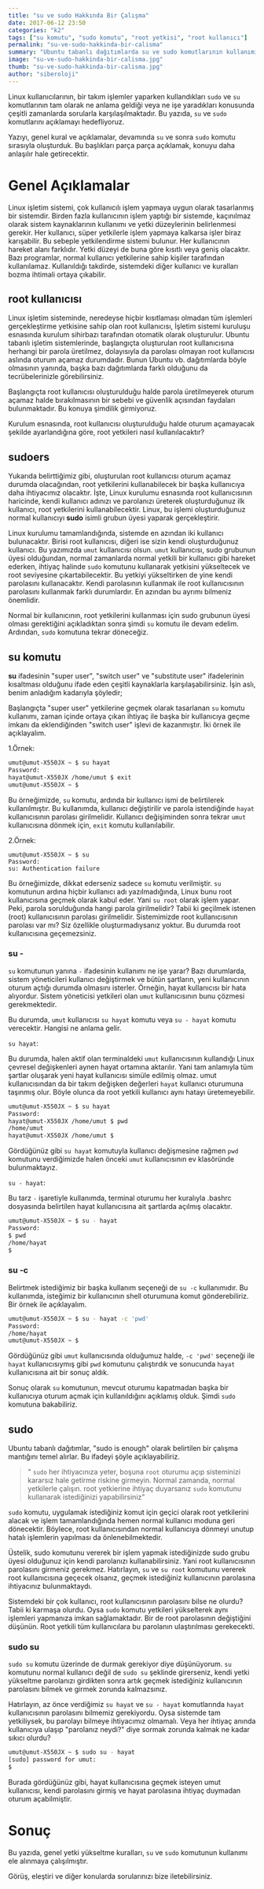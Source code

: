 ```yaml
---
title: "su ve sudo Hakkında Bir Çalışma"
date: 2017-06-12 23:50
categories: "k2"
tags: ["su komutu", "sudo komutu", "root yetkisi", "root kullanıcı"]
permalink: "su-ve-sudo-hakkinda-bir-calisma"
summary: "Ubuntu tabanlı dağıtımlarda su ve sudo komutlarının kullanımı detaylarıyla açıklanmaktadır."
image: "su-ve-sudo-hakkinda-bir-calisma.jpg"
thumb: "su-ve-sudo-hakkinda-bir-calisma.jpg"
author: "siberoloji"
---
```

Linux kullanıcılarının, bir takım işlemler yaparken kullandıkları ```sudo``` ve ```su``` komutlarının tam olarak ne anlama geldiği veya ne işe yaradıkları konusunda çeşitli zamanlarda sorularla karşılaşılmaktadır. Bu yazıda, ```su``` ve ```sudo``` komutlarını açıklamayı hedefliyoruz.

Yazıyı, genel kural ve açıklamalar, devamında ```su``` ve sonra ```sudo``` komutu sırasıyla oluşturduk. Bu başlıkları parça parça açıklamak, konuyu daha anlaşılır hale getirecektir.

# Genel Açıklamalar

Linux işletim sistemi, çok kullanıcılı işlem yapmaya uygun olarak tasarlanmış bir sistemdir. Birden fazla kullanıcının işlem yaptığı bir sistemde, kaçınılmaz olarak sistem kaynaklarının kullanımı ve yetki düzeylerinin belirlenmesi gerekir. Her kullanıcı, süper yetkilerle işlem yapmaya kalkarsa işler biraz karışabilir. Bu sebeple yetkilendirme sistemi bulunur. 
Her kullanıcının hareket alanı farklıdır. Yetki düzeyi de buna göre kısıtlı veya geniş olacaktır. Bazı programlar, normal kullanıcı yetkilerine sahip kişiler tarafından kullanılamaz. Kullanıldığı takdirde, sistemdeki diğer kullanıcı ve kuralları bozma ihtimali ortaya çıkabilir.

## root kullanıcısı

Linux işletim sisteminde, neredeyse hiçbir kısıtlaması olmadan tüm işlemleri gerçekleştirme yetkisine sahip olan root kullanıcısı, İşletim sistemi kuruluşu esnasında kurulum sihirbazı tarafından otomatik olarak oluşturulur. Ubuntu tabanlı işletim sistemlerinde, başlangıçta oluşturulan root kullanıcısına herhangi bir parola üretilmez, dolayısıyla da parolası olmayan root kullanıcısı aslında oturum açamaz durumdadır. Bunun Ubuntu vb. dağıtımlarda böyle olmasının yanında, başka bazı dağıtımlarda farklı olduğunu da tecrübelerinizle görebilirsiniz.

Başlangıçta root kullanıcısı oluşturulduğu halde parola üretilmeyerek oturum açamaz halde bırakılmasının bir sebebi ve güvenlik açısından faydaları bulunmaktadır. Bu konuya şimdilik girmiyoruz. 

Kurulum esnasında, root kullanıcısı oluşturulduğu halde oturum açamayacak şekilde ayarlandığına göre, root yetkileri nasıl kullanılacaktır?

## sudoers

Yukarıda belirttiğimiz gibi, oluşturulan root kullanıcısı oturum açamaz durumda olacağından, root yetkilerini kullanabilecek bir başka kullanıcıya daha ihtiyacımız olacaktır. İşte, Linux kurulumu esnasında root kullanıcısının haricinde, kendi kullanıcı adınızı ve parolanızı üreterek oluşturduğunuz ilk kullanıcı, root yetkilerini kullanabilecektir. Linux, bu işlemi oluşturduğunuz normal kullanıcıyı **sudo** isimli grubun üyesi yaparak gerçekleştirir.

Linux kurulumu tamamlandığında, sistemde en azından iki kullanıcı bulunacaktır. Birisi root kullanıcısı, diğeri ise sizin kendi oluşturduğunuz kullanıcı. Bu yazımızda ```umut``` kullanıcısı olsun. ```umut``` kullanıcısı, sudo grubunun üyesi olduğundan, normal zamanlarda normal yetkili bir kullanıcı gibi hareket ederken, ihtiyaç halinde ```sudo``` komutunu kullanarak yetkisini yükseltecek ve root seviyesine çıkartabilecektir. Bu yetkiyi yükseltirken de yine kendi parolasını kullanacaktır. Kendi parolasının kullanmak ile root kullanıcısının parolasını kullanmak farklı durumlardır. En azından bu ayrımı bilmeniz önemlidir.

Normal bir kullanıcının, root yetkilerini kullanması için sudo grubunun üyesi olması gerektiğini açıkladıktan sonra şimdi ```su``` komutu ile devam edelim. Ardından, ```sudo``` komutuna tekrar döneceğiz.

## su komutu

**su** ifadesinin "super user", "switch user" ve "substitute user" ifadelerinin kısaltması olduğunu ifade eden çeşitli kaynaklarla karşılaşabilirsiniz. İşin aslı, benim anladığım kadarıyla şöyledir;

Başlangıçta "super user" yetkilerine geçmek olarak tasarlanan ```su``` komutu kullanımı, zaman içinde ortaya çıkan ihtiyaç ile başka bir kullanıcıya geçme imkanı da eklendiğinden "switch user" işlevi de kazanmıştır. İki örnek ile açıklayalım.

1.Örnek: 

```sh
umut@umut-X550JX ~ $ su hayat
Password: 
hayat@umut-X550JX /home/umut $ exit
umut@umut-X550JX ~ $
```

Bu örneğimizde, ```su``` komutu, ardında bir kullanıcı ismi de belirtilerek kullanılmıştır. Bu kullanımda, kullanıcı değiştirilir ve parola istendiğinde ```hayat``` kullanıcısının parolası girilmelidir. Kullanıcı değişiminden sonra tekrar ```umut``` kullanıcısına dönmek için, ```exit``` komutu kullanılabilir.

2.Örnek:

```
umut@umut-X550JX ~ $ su
Password: 
su: Authentication failure
```

Bu örneğimizde, dikkat ederseniz sadece ```su``` komutu verilmiştir. ```su``` komutunun ardına hiçbir kullanıcı adı yazılmadığında, Linux bunu root kullanıcısına geçmek olarak kabul eder. Yani ```su root``` olarak işlem yapar. Peki, parola sorulduğunda hangi parola girilmelidir? Tabii ki geçilmek istenen (root) kullanıcısının parolası girilmelidir. Sistemimizde root kullanıcısının parolası var mı? Siz özellikle oluşturmadıysanız yoktur. Bu durumda root kullanıcısına geçemezsiniz.

### su -

```su``` komutunun yanına ```-``` ifadesinin kullanımı ne işe yarar? Bazı durumlarda, sistem yöneticileri kullanıcı değiştirmek ve bütün şartların, yeni kullanıcının oturum açtığı durumda olmasını isterler. Örneğin, hayat kullanıcısı bir hata alıyordur. Sistem yöneticisi yetkileri olan ```umut``` kullanıcısının bunu çözmesi gerekmektedir.

Bu durumda, ```umut``` kullanıcısı ```su hayat``` komutu veya ```su - hayat``` komutu verecektir. Hangisi ne anlama gelir.

```su hayat```: 

Bu durumda, halen aktif olan terminaldeki ```umut``` kullanıcısının kullandığı Linux çevresel değişkenleri aynen hayat ortamına aktarılır. Yani tam anlamıyla tüm şartlar oluşarak yeni hayat kullanıcısı simüle edilmiş olmaz. umut kullanıcısından da bir takım değişken değerleri ```hayat``` kullanıcı oturumuna taşınmış olur. Böyle olunca da root yetkili kullanıcı aynı hatayı üretemeyebilir.

```sh
umut@umut-X550JX ~ $ su hayat
Password: 
hayat@umut-X550JX /home/umut $ pwd
/home/umut
hayat@umut-X550JX /home/umut $
```

Gördüğünüz gibi ```su hayat``` komutuyla kullanıcı değişmesine rağmen ```pwd``` komutunu verdiğimizde halen önceki ```umut``` kullanıcısının ev klasöründe bulunmaktayız.

```su - hayat```: 

Bu tarz ```-``` işaretiyle kullanımda, terminal oturumu her kuralıyla .bashrc dosyasında belirtilen hayat kullanıcısına ait şartlarda açılmış olacaktır.

```sh
umut@umut-X550JX ~ $ su - hayat
Password: 
$ pwd
/home/hayat
$ 
``` 

### su -c 

Belirtmek istediğimiz bir başka kullanım seçeneği de ```su -c``` kullanımıdır. Bu kullanımda, isteğimiz bir kullanıcının shell oturumuna komut gönderebiliriz. Bir örnek ile açıklayalım.

```sh
umut@umut-X550JX ~ $ su - hayat -c 'pwd'
Password: 
/home/hayat
umut@umut-X550JX ~ $ 
```

Gördüğünüz gibi ```umut``` kullanıcısında olduğumuz halde, ```-c 'pwd'``` seçeneği ile ```hayat``` kullanıcısıymış gibi ```pwd``` komutunu çalıştırdık ve sonucunda ```hayat``` kullanıcısına ait bir sonuç aldık.

Sonuç olarak ```su``` komutunun, mevcut oturumu kapatmadan başka bir kullanıcıya oturum açmak için kullanıldığını açıklamış olduk. Şimdi ```sudo``` komutuna bakabiliriz.

## sudo

Ubuntu tabanlı dağıtımlar, "sudo is enough" olarak belirtilen bir çalışma mantığını temel alırlar. Bu ifadeyi şöyle açıklayabiliriz.

> " ```sudo``` her ihtiyacınıza yeter, boşuna ```root``` oturumu açıp sisteminizi kararsız hale getirme riskine girmeyin. Normal zamanda, normal yetkilerle çalışın. root yetkierine ihtiyaç duyarsanız ```sudo``` komutunu kullanarak istediğinizi yapabilirsiniz"

```sudo``` komutu, uygulamak istediğiniz komut için geçici olarak root yetkilerini alacak ve işlem tamamlandığında hemen normal kullanıcı moduna geri dönecektir. Böylece, root kullanıcısından normal kullanıcıya dönmeyi unutup hatalı işlemlerin yapılması da önlenebilmektedir.

Üstelik, sudo komutunu vererek bir işlem yapmak istediğinizde sudo grubu üyesi olduğunuz için kendi parolanızı kullanabilirsiniz. Yani root kullanıcısının parolasını girmeniz gerekmez. Hatırlayın, ```su``` ve ```su root``` komutunu vererek root kullanıcısına geçecek olsanız, geçmek istediğiniz kullanıcının parolasına ihtiyacınız bulunmaktaydı.

Sistemdeki bir çok kullanıcı, root kullanıcısının parolasını bilse ne olurdu? Tabii ki karmaşa olurdu. Oysa ```sudo``` komutu yetkileri yükselterek aynı işlemleri yapmanıza imkan sağlamaktadır. Bir de root parolasının değiştiğini düşünün. Root yetkili tüm kullanıcılara bu parolanın ulaştırılması gerekecekti.

### sudo su

```sudo su``` komutu üzerinde de durmak gerekiyor diye düşünüyorum. ```su``` komutunu normal kullanıcı değil de ```sudo su``` şeklinde girerseniz, kendi yetki yükseltme parolanızı girdikten sonra artık geçmek istediğiniz kullanıcının parolasını bilmek ve girmek zorunda kalmazsınız. 

Hatırlayın, az önce verdiğimiz ```su hayat``` ve ```su - hayat``` komutlarında ```hayat``` kullanıcısının parolasını bilmemiz gerekiyordu. Oysa sistemde tam yetkiliysek, bu parolayı bilmeye ihtiyacımız olmamalı. Veya her ihtiyaç anında kullanıcıya ulaşıp "parolanız neydi?" diye sormak zorunda kalmak ne kadar sıkıcı olurdu?

```sh
umut@umut-X550JX ~ $ sudo su - hayat 
[sudo] password for umut: 
$ 
```

Burada gördüğünüz gibi, hayat kullanıcısına geçmek isteyen umut kullanıcısı, kendi parolasını girmiş ve hayat parolasına ihtiyaç duymadan oturum açabilmiştir.

# Sonuç

Bu yazıda, genel yetki yükseltme kuralları, ```su``` ve ```sudo``` komutunun kullanımı ele alınmaya çalışılmıştır. 

Görüş, eleştiri ve diğer konularda sorularınızı bize iletebilirsiniz. 